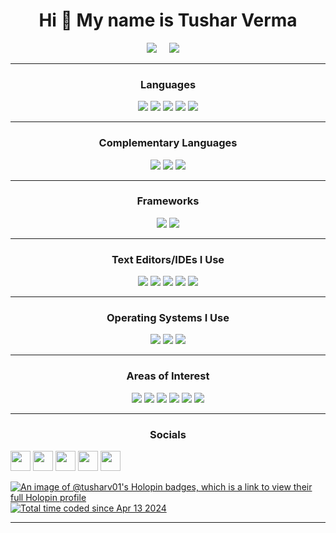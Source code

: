 <h1 align='center'>Hi 👋 My name is Tushar Verma</h1>
<p align='center'>
  <a href='https://www.linkedin.com/in/tusharverma01'><img src='https://img.shields.io/badge/LinkedIn-%230A66C2?style=for-the-badge&logo=linkedin&logoColor=white'/></a>
  &nbsp;&nbsp;&nbsp;
  <a href='mailto:tushar.verma1@proton.me'><img src='https://img.shields.io/badge/Gmail-%23EA4335?style=for-the-badge&logo=gmail&logoColor=white'/></a>
  &nbsp;&nbsp;&nbsp;
</p>


<hr>

<!-- <h3 align='center'>🔥 Top Repositories 🔥</h3>
<p align='center'>
  <a href='#'><img src='https://img.shields.io/badge/⚪-Top Repo One-blue?style=for-the-badge'/></a>
  <a href='#'><img src='https://img.shields.io/badge/⚪-Top Repo Two-blue?style=for-the-badge'/></a>
  <a href='#'><img src='https://img.shields.io/badge/⚪-Top Repo Three-blue?style=for-the-badge'/></a>
</p>

<hr> -->

<h3 align='center'>Languages</h3>
<p align='center'>
  <a href='#'><img src='https://img.shields.io/badge/Python-%233776AB?style=for-the-badge&logo=python&logoColor=white'/></a>
  <a href='#'><img src='https://img.shields.io/badge/C-%23A8B9CC?style=for-the-badge&logo=c&logoColor=black'/></a>
  <a href='#'><img src='https://img.shields.io/badge/C++-%2300599C?style=for-the-badge&logo=c%2B%2B&logoColor=white'/></a>
  <a href='#'><img src='https://img.shields.io/badge/JavaScript-%23F7DF1E?style=for-the-badge&logo=javascript&logoColor=black'/></a>
  <a href='#'><img src='https://img.shields.io/badge/Java-%23007396?style=for-the-badge&logo=java&logoColor=white'/></a>
</p>

<hr>

<h3 align='center'>Complementary Languages</h3>
<p align='center'>
  <a href='#'><img src='https://img.shields.io/badge/HTML5-%23E34F26?style=for-the-badge&logo=c%2B%2B&logoColor=white'/></a>
  <a href='#'><img src='https://img.shields.io/badge/CSS3-%231572B6?style=for-the-badge&logo=c%2B%2B&logoColor=white'/></a>
  <a href='#'><img src='https://img.shields.io/badge/LaTeX-%23008080?style=for-the-badge&logo=latex&logoColor=white'/></a>
</p>

<hr>

<h3 align='center'>Frameworks</h3>
<p align='center'>
  <a href='#'><img src='https://img.shields.io/badge/Django-%23092E20?style=for-the-badge&logo=django&logoColor=white'/></a>
  <a href='#'><img src='https://img.shields.io/badge/Bootstrap-%237952B3?style=for-the-badge&logo=bootstrap&logoColor=white'/></a>
</p>

<hr>

<h3 align='center'>Text Editors/IDEs I Use</h3>
<p align='center'>
  <a href='#'><img src='https://img.shields.io/badge/Terminal-%234D4D4D?style=for-the-badge&logo=windowsterminal&logoColor=white'/></a>
  <a href='#'><img src='https://img.shields.io/badge/Sublime Text-%23FF9800?style=for-the-badge&logo=sublimetext&logoColor=white'/></a>
  <a href='#'><img src='https://img.shields.io/badge/VS Code-%23007ACC?style=for-the-badge&logo=visualstudiocode&logoColor=white'/></a>
  <a href='#'><img src='https://img.shields.io/badge/PyCharm-%23000000?style=for-the-badge&logo=pycharm&logoColor=white'/></a>
  <a href='#'><img src='https://img.shields.io/badge/Arduino-%2300979D?style=for-the-badge&logo=arduino&logoColor=white'/></a>
</p>

<hr>

<h3 align='center'>Operating Systems I Use</h3>
<p align='center'>
  <a href='#'><img src='https://img.shields.io/badge/Ubuntu-%23E95420?style=for-the-badge&logo=ubuntu&logoColor=white'/></a>
  <a href='#'><img src='https://img.shields.io/badge/Windows-%230078D6?style=for-the-badge&logo=windows&logoColor=white'/></a>
  <a href='#'><img src='https://img.shields.io/badge/Kali Linux-%23557C94?style=for-the-badge&logo=kalilinux&logoColor=white'/></a>
</p>

<hr>

<h3 align='center'>Areas of Interest</h3>
<p align='center'>
  <a href='#'><img src='https://img.shields.io/badge/Data Science-blue?style=flat-square'/></a>
  <a href='#'><img src='https://img.shields.io/badge/Information Technology-blue?style=flat-square'/></a>
  <a href='#'><img src='https://img.shields.io/badge/Cryptology-blue?style=flat-square'/></a>
  <a href='#'><img src='https://img.shields.io/badge/Microcontrollers-blue?style=flat-square'/></a>
  <a href='#'><img src='https://img.shields.io/badge/Wireless-blue?style=flat-square'/></a>
  <a href='#'><img src='https://img.shields.io/badge/Drones-blue?style=flat-square'/></a>
</p>

<hr>
<h3 align='center'>Socials</h3>
<p align='center'>
<p align="left"> <a href="https://www.codepen.io/tushar011" target="_blank" rel="noreferrer"><img src="https://raw.githubusercontent.com/danielcranney/readme-generator/main/public/icons/socials/codepen-dark.svg" width="32" height="32" /></a> <a href="https://discord.com/users/tusharv" target="_blank" rel="noreferrer"><img src="https://raw.githubusercontent.com/danielcranney/readme-generator/main/public/icons/socials/discord.svg" width="32" height="32" /></a> <a href="https://www.github.com/tusharv01" target="_blank" rel="noreferrer"><img src="https://raw.githubusercontent.com/danielcranney/readme-generator/main/public/icons/socials/github-dark.svg" width="32" height="32" /></a> <a href="https://www.linkedin.com/in/tusharverma01/" target="_blank" rel="noreferrer"><img src="https://raw.githubusercontent.com/danielcranney/readme-generator/main/public/icons/socials/linkedin.svg" width="32" height="32" /></a> <a href="https://www.twitter.com/_tusharverma_" target="_blank" rel="noreferrer"><img src="https://raw.githubusercontent.com/danielcranney/readme-generator/main/public/icons/socials/twitter.svg" width="32" height="32" /></a>
</p></p>

[![An image of @tusharv01's Holopin badges, which is a link to view their full Holopin profile](https://holopin.me/tusharv01)](https://holopin.io/@tusharv01) 
<br>
<a href="https://wakatime.com/@018ed722-c8cd-43a5-a240-ab46509ab5d6"><img src="https://wakatime.com/badge/user/018ed722-c8cd-43a5-a240-ab46509ab5d6.svg" alt="Total time coded since Apr 13 2024" /></a>
<hr>
